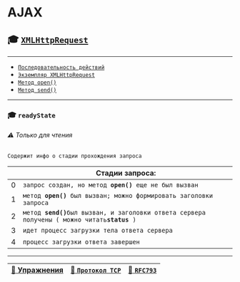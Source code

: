 # AJAX

## :mortar_board: [`XMLHttpRequest`](XMLHttpRequest)

***

* [`Последовательность действий`](XMLHttpRequest-steps)
* [`Экземпляр XMLHttpRequest`](XMLHttpRequest-content)
* [`Метод open()`](XMLHttpRequest-open)
* [`Метод send()`](XMLHttpRequest-send)

***

### :mortar_board: `readyState`

###### :warning: Только для чтения

`Содержит инфо о стадии прохождения запроса`

| | Стадии запроса: |
|-|-|
| 0 | `запрос создан, но метод `**`open()`**` еще не был вызван` |
| 1 | `метод `**`open()`**` был вызван; можно формировать заголовки запроса` |
| 2 | `метод `**`send()`**` был вызван, и заголовки ответа сервера получены ( можно читать `**`status`**` )` |
| 3 | `идет процесс загрузки тела ответа сервера` |
| 4 | `процесс загрузки ответа завершен` |

***

| [:briefcase: Упражнения](https://docs.google.com/forms/d/e/1FAIpQLSdA3JwhlOTXdZxCO3y1MdLe-pe-cynNVGeboy7IV0aWHliGHA/viewform) | [:link: `Протокол TCP`](https://xakep.ru/2002/04/11/14943/) | [:link: **`RFC793`**](https://www.lissyara.su/doc/rfc/rfc793/) |
|-|-|-|
